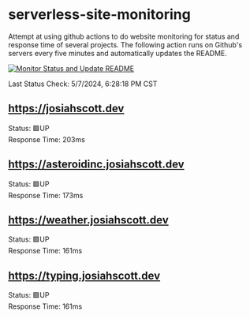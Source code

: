 # serverless-site-monitoring
Attempt at using github actions to do website monitoring for status and response time of several projects. The following action runs on Github's servers every five minutes and automatically updates the README.  

[![Monitor Status and Update README](https://github.com/JosiahSco/serverless-site-monitoring/actions/workflows/monitor.yaml/badge.svg)](https://github.com/JosiahSco/serverless-site-monitoring/actions/workflows/monitor.yaml)

Last Status Check: 5/7/2024, 6:28:18 PM CST

## https://josiahscott.dev
Status: 🟩UP  
Response Time: 203ms

## https://asteroidinc.josiahscott.dev
Status: 🟩UP  
Response Time: 173ms

## https://weather.josiahscott.dev
Status: 🟩UP  
Response Time: 161ms

## https://typing.josiahscott.dev
Status: 🟩UP  
Response Time: 161ms

